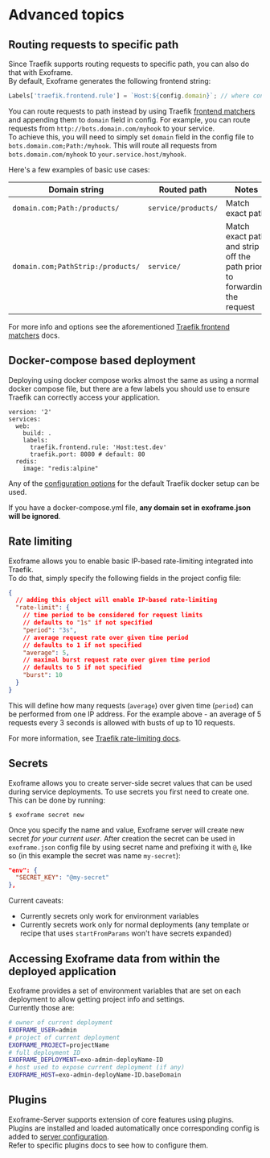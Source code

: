 # Advanced topics

## Routing requests to specific path

Since Traefik supports routing requests to specific path, you can also do that with Exoframe.  
By default, Exoframe generates the following frontend string:

```js
Labels['traefik.frontend.rule'] = `Host:${config.domain}`; // where config is project config json
```

You can route requests to path instead by using Traefik [frontend matchers](https://docs.traefik.io/basics/#matchers) and appending them to `domain` field in config.
For example, you can route requests from `http://bots.domain.com/myhook` to your service.  
To achieve this, you will need to simply set `domain` field in the config file to `bots.domain.com;Path:/myhook`.
This will route all requests from `bots.domain.com/myhook` to `your.service.host/myhook`.

Here's a few examples of basic use cases:

| Domain string                     | Routed path         | Notes                                                                   |
| --------------------------------- | ------------------- | ----------------------------------------------------------------------- |
| `domain.com;Path:/products/`      | `service/products/` | Match exact path                                                        |
| `domain.com;PathStrip:/products/` | `service/`          | Match exact path and strip off the path prior to forwarding the request |

For more info and options see the aforementioned [Traefik frontend matchers](https://docs.traefik.io/basics/#matchers) docs.

## Docker-compose based deployment

Deploying using docker compose works almost the same as using a normal docker compose file, but there are a few labels you should use to ensure Traefik can correctly access your application.

    version: '2'
    services:
      web:
        build: .
        labels:
          traefik.frontend.rule: 'Host:test.dev'
          traefik.port: 8080 # default: 80
      redis:
        image: "redis:alpine"

Any of the [configuration options](https://docs.traefik.io/configuration/backends/docker/#on-containers) for the default Traefik docker setup can be used.

If you have a docker-compose.yml file, __any domain set in exoframe.json will be ignored__.

## Rate limiting

Exoframe allows you to enable basic IP-based rate-limiting integrated into Traefik.  
To do that, simply specify the following fields in the project config file:

```json
{
  // adding this object will enable IP-based rate-limiting
  "rate-limit": {
    // time period to be considered for request limits
    // defaults to "1s" if not specified
    "period": "3s",
    // average request rate over given time period
    // defaults to 1 if not specified
    "average": 5,
    // maximal burst request rate over given time period
    // defaults to 5 if not specified
    "burst": 10
  }
}
```

This will define how many requests (`average`) over given time (`period`) can be performed from one IP address.
For the example above - an average of 5 requests every 3 seconds is allowed with busts of up to 10 requests.

For more information, see [Traefik rate-limiting docs](https://docs.traefik.io/configuration/commons/#rate-limiting).

## Secrets

Exoframe allows you to create server-side secret values that can be used during service deployments.
To use secrets you first need to create one. This can be done by running:

```
$ exoframe secret new
```

Once you specify the name and value, Exoframe server will create new secret _for your current user_.
After creation the secret can be used in `exoframe.json` config file by using secret name and prefixing it with `@`, like so (in this example the secret was name `my-secret`):

```json
"env": {
  "SECRET_KEY": "@my-secret"
},
```

Current caveats:

- Currently secrets only work for environment variables
- Currently secrets work only for normal deployments (any template or recipe that uses `startFromParams` won't have secrets expanded)

## Accessing Exoframe data from within the deployed application

Exoframe provides a set of environment variables that are set on each deployment to allow getting project info and settings.  
Currently those are:

```bash
# owner of current deployment
EXOFRAME_USER=admin
# project of current deployment
EXOFRAME_PROJECT=projectName
# full deployment ID
EXOFRAME_DEPLOYMENT=exo-admin-deployName-ID
# host used to expose current deployment (if any)
EXOFRAME_HOST=exo-admin-deployName-ID.baseDomain
```

## Plugins

Exoframe-Server supports extension of core features using plugins.  
Plugins are installed and loaded automatically once corresponding config is added to [server configuration](ServerConfiguration.md).  
Refer to specific plugins docs to see how to configure them.
